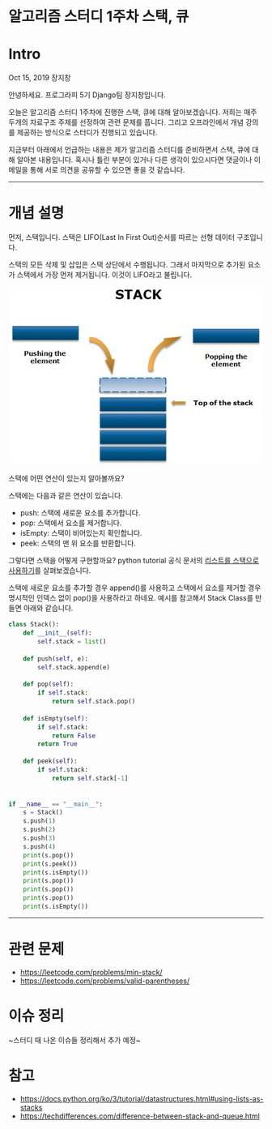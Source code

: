 # 알고리즘 스터디 1주차 스택, 큐

# Intro

Oct 15, 2019 장지창

안녕하세요. 프로그라피 5기 Django팀 장지창입니다.

오늘은 알고리즘 스터디 1주차에 진행한 스택, 큐에 대해 알아보겠습니다. 저희는 매주 두개의 자료구조 주제를 선정하여 관련 문제를 풉니다. 그리고 오프라인에서 개념 강의를 제공하는 방식으로 스터디가 진행되고 있습니다.

지금부터 아래에서 언급하는 내용은 제가 알고리즘 스터디를 준비하면서 스택, 큐에 대해 알아본 내용입니다. 혹시나 틀린 부분이 있거나 다른 생각이 있으시다면 댓글이나 이메일을 통해 서로 의견을 공유할 수 있으면 좋을 것 같습니다.

---

# 개념 설명

먼저, 스택입니다. 스택은 LIFO(Last In First Out)순서를 따르는 선형 데이터 구조입니다. 

스택의 모든 삭제 및 삽입은 스택 상단에서 수행됩니다. 그래서 마지막으로 추가된 요소가 스택에서 가장 먼저 제거됩니다. 이것이 LIFO라고 불립니다.

![stack](stack.jpg)

스택에 어떤 연산이 있는지 알아볼까요?

스택에는 다음과 같은 연산이 있습니다.
- push: 스택에 새로운 요소를 추가합니다.
- pop: 스택에서 요소를 제거합니다.
- isEmpty: 스택이 비어있는지 확인합니다.
- peek: 스택의 맨 위 요소를 반환합니다.

그렇다면 스택을 어떻게 구현할까요? python tutorial 공식 문서의 [리스트를 스택으로 사용하기](https://docs.python.org/ko/3/tutorial/datastructures.html#using-lists-as-stacks)를 살펴보겠습니다.

스택에 새로운 요소를 추가할 경우 append()를 사용하고 스택에서 요소를 제거할 경우 명시적인 인덱스 없이 pop()을 사용하라고 하네요. 예시를 참고해서 Stack Class를 만들면 아래와 같습니다.

```python
class Stack():
    def __init__(self):
        self.stack = list()

    def push(self, e):
        self.stack.append(e)

    def pop(self):
        if self.stack:
            return self.stack.pop()

    def isEmpty(self):
        if self.stack:
            return False
        return True

    def peek(self):
        if self.stack:
            return self.stack[-1]


if __name__ == "__main__":
    s = Stack()
    s.push(1)
    s.push(2)
    s.push(3)
    s.push(4)
    print(s.pop())
    print(s.peek())
    print(s.isEmpty())
    print(s.pop())
    print(s.pop())
    print(s.pop())
    print(s.isEmpty())
```

---

# 관련 문제
- https://leetcode.com/problems/min-stack/
- https://leetcode.com/problems/valid-parentheses/

# 이슈 정리

~스터디 때 나온 이슈들 정리해서 추가 예정~

# 참고
- https://docs.python.org/ko/3/tutorial/datastructures.html#using-lists-as-stacks
- https://techdifferences.com/difference-between-stack-and-queue.html